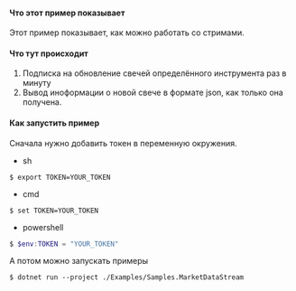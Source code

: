 #### Что этот пример показывает
Этот пример показывает, как можно работать со стримами.
#### Что тут происходит
1. Подписка на обновление свечей определённого инструмента раз в минуту
2. Вывод иноформации о новой свече в формате json, как только она получена.
#### Как запустить пример
Cначала нужно добавить токен в переменную окружения.
- sh
```shell
$ export TOKEN=YOUR_TOKEN
```
- cmd
```shell
$ set TOKEN=YOUR_TOKEN
```
- powershell
```powershell
$ $env:TOKEN = "YOUR_TOKEN"
```
А потом можно запускать примеры

```shell
$ dotnet run --project ./Examples/Samples.MarketDataStream
```
